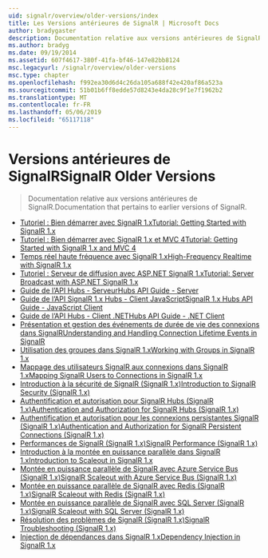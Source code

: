 ```yaml
---
uid: signalr/overview/older-versions/index
title: Les Versions antérieures de SignalR | Microsoft Docs
author: bradygaster
description: Documentation relative aux versions antérieures de SignalR.
ms.author: bradyg
ms.date: 09/19/2014
ms.assetid: 607f4617-380f-41fa-bf46-147e82bb8124
msc.legacyurl: /signalr/overview/older-versions
msc.type: chapter
ms.openlocfilehash: f992ea30d6d4c26da105a688f42e420af86a523a
ms.sourcegitcommit: 51b01b6ff8edde57d8243e4da28c9f1e7f1962b2
ms.translationtype: MT
ms.contentlocale: fr-FR
ms.lasthandoff: 05/06/2019
ms.locfileid: "65117118"
---
```

# <a name="signalr-older-versions"></a><span data-ttu-id="67160-103">Versions antérieures de SignalR</span><span class="sxs-lookup"><span data-stu-id="67160-103">SignalR Older Versions</span></span>

> <span data-ttu-id="67160-104">Documentation relative aux versions antérieures de SignalR.</span><span class="sxs-lookup"><span data-stu-id="67160-104">Documentation that pertains to earlier versions of SignalR.</span></span>

- [<span data-ttu-id="67160-105">Tutoriel : Bien démarrer avec SignalR 1.x</span><span class="sxs-lookup"><span data-stu-id="67160-105">Tutorial: Getting Started with SignalR 1.x</span></span>](tutorial-getting-started-with-signalr.md)
- [<span data-ttu-id="67160-106">Tutoriel : Bien démarrer avec SignalR 1.x et MVC 4</span><span class="sxs-lookup"><span data-stu-id="67160-106">Tutorial: Getting Started with SignalR 1.x and MVC 4</span></span>](tutorial-getting-started-with-signalr-and-mvc-4.md)
- [<span data-ttu-id="67160-107">Temps réel haute fréquence avec SignalR 1.x</span><span class="sxs-lookup"><span data-stu-id="67160-107">High-Frequency Realtime with SignalR 1.x</span></span>](tutorial-high-frequency-realtime-with-signalr.md)
- [<span data-ttu-id="67160-108">Tutoriel : Serveur de diffusion avec ASP.NET SignalR 1.x</span><span class="sxs-lookup"><span data-stu-id="67160-108">Tutorial: Server Broadcast with ASP.NET SignalR 1.x</span></span>](tutorial-server-broadcast-with-aspnet-signalr.md)
- [<span data-ttu-id="67160-109">Guide de l’API Hubs - Serveur</span><span class="sxs-lookup"><span data-stu-id="67160-109">Hubs API Guide - Server</span></span>](signalr-1x-hubs-api-guide-server.md)
- [<span data-ttu-id="67160-110">Guide de l’API SignalR 1.x Hubs - Client JavaScript</span><span class="sxs-lookup"><span data-stu-id="67160-110">SignalR 1.x Hubs API Guide - JavaScript Client</span></span>](signalr-1x-hubs-api-guide-javascript-client.md)
- [<span data-ttu-id="67160-111">Guide de l’API Hubs - Client .NET</span><span class="sxs-lookup"><span data-stu-id="67160-111">Hubs API Guide - .NET Client</span></span>](signalr-1x-hubs-api-guide-net-client.md)
- [<span data-ttu-id="67160-112">Présentation et gestion des événements de durée de vie des connexions dans SignalR</span><span class="sxs-lookup"><span data-stu-id="67160-112">Understanding and Handling Connection Lifetime Events in SignalR</span></span>](handling-connection-lifetime-events.md)
- [<span data-ttu-id="67160-113">Utilisation des groupes dans SignalR 1.x</span><span class="sxs-lookup"><span data-stu-id="67160-113">Working with Groups in SignalR 1.x</span></span>](working-with-groups.md)
- [<span data-ttu-id="67160-114">Mappage des utilisateurs SignalR aux connexions dans SignalR 1.x</span><span class="sxs-lookup"><span data-stu-id="67160-114">Mapping SignalR Users to Connections in SignalR 1.x</span></span>](mapping-users-to-connections.md)
- [<span data-ttu-id="67160-115">Introduction à la sécurité de SignalR (SignalR 1.x)</span><span class="sxs-lookup"><span data-stu-id="67160-115">Introduction to SignalR Security (SignalR 1.x)</span></span>](introduction-to-security.md)
- [<span data-ttu-id="67160-116">Authentification et autorisation pour SignalR Hubs (SignalR 1.x)</span><span class="sxs-lookup"><span data-stu-id="67160-116">Authentication and Authorization for SignalR Hubs (SignalR 1.x)</span></span>](hub-authorization.md)
- [<span data-ttu-id="67160-117">Authentification et autorisation pour les connexions persistantes SignalR (SignalR 1.x)</span><span class="sxs-lookup"><span data-stu-id="67160-117">Authentication and Authorization for SignalR Persistent Connections (SignalR 1.x)</span></span>](persistent-connection-authorization.md)
- [<span data-ttu-id="67160-118">Performances de SignalR (SignalR 1.x)</span><span class="sxs-lookup"><span data-stu-id="67160-118">SignalR Performance (SignalR 1.x)</span></span>](signalr-performance.md)
- [<span data-ttu-id="67160-119">Introduction à la montée en puissance parallèle dans SignalR 1.x</span><span class="sxs-lookup"><span data-stu-id="67160-119">Introduction to Scaleout in SignalR 1.x</span></span>](scaleout-in-signalr.md)
- [<span data-ttu-id="67160-120">Montée en puissance parallèle de SignalR avec Azure Service Bus (SignalR 1.x)</span><span class="sxs-lookup"><span data-stu-id="67160-120">SignalR Scaleout with Azure Service Bus (SignalR 1.x)</span></span>](scaleout-with-windows-azure-service-bus.md)
- [<span data-ttu-id="67160-121">Montée en puissance parallèle de SignalR avec Redis (SignalR 1.x)</span><span class="sxs-lookup"><span data-stu-id="67160-121">SignalR Scaleout with Redis (SignalR 1.x)</span></span>](scaleout-with-redis.md)
- [<span data-ttu-id="67160-122">Montée en puissance parallèle de SignalR avec SQL Server (SignalR 1.x)</span><span class="sxs-lookup"><span data-stu-id="67160-122">SignalR Scaleout with SQL Server (SignalR 1.x)</span></span>](scaleout-with-sql-server.md)
- [<span data-ttu-id="67160-123">Résolution des problèmes de SignalR (SignalR 1.x)</span><span class="sxs-lookup"><span data-stu-id="67160-123">SignalR Troubleshooting (SignalR 1.x)</span></span>](troubleshooting.md)
- [<span data-ttu-id="67160-124">Injection de dépendances dans SignalR 1.x</span><span class="sxs-lookup"><span data-stu-id="67160-124">Dependency Injection in SignalR 1.x</span></span>](dependency-injection.md)
